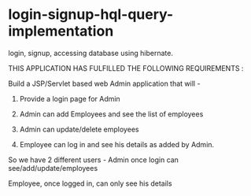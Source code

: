 # login-signup-hql-query-implementation
login, signup, accessing database using hibernate.

THIS APPLICATION HAS FULFILLED THE FOLLOWING REQUIREMENTS :

Build a JSP/Servlet based web Admin application that will - 
1. Provide a login page for Admin
2. Admin can add Employees and see the list of employees
3. Admin can update/delete employees

4. Employee can log in and see his details as added by Admin. 

So we have 2 different users - Admin once login can see/add/update/employees

Employee, once logged in, can only see his details
